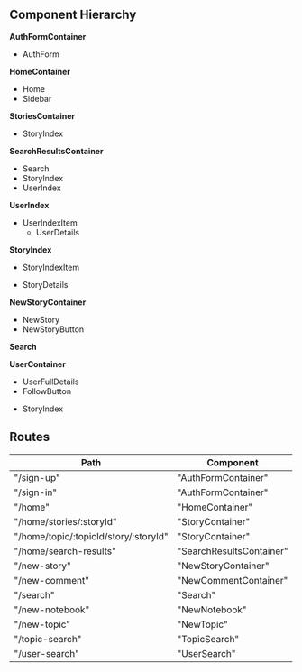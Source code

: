 ## Component Hierarchy

**AuthFormContainer**
 - AuthForm

**HomeContainer**
 - Home
 - Sidebar

**StoriesContainer**
  * StoryIndex

**SearchResultsContainer**
 - Search
 - StoryIndex
 - UserIndex

**UserIndex**
  - UserIndexItem
    + UserDetails

**StoryIndex**
 - StoryIndexItem
  + StoryDetails

**NewStoryContainer**
 - NewStory
  - NewStoryButton

**Search**

**UserContainer**
  - UserFullDetails
  - FollowButton
  * StoryIndex



## Routes

|Path   | Component   |
|-------|-------------|
| "/sign-up" | "AuthFormContainer" |
| "/sign-in" | "AuthFormContainer" |
| "/home" | "HomeContainer" |
| "/home/stories/:storyId" | "StoryContainer" |
| "/home/topic/:topicId/story/:storyId" | "StoryContainer" |
| "/home/search-results" | "SearchResultsContainer"
| "/new-story" | "NewStoryContainer" |
| "/new-comment" | "NewCommentContainer" |
| "/search" | "Search" |
| "/new-notebook" | "NewNotebook" |
| "/new-topic" | "NewTopic" |
| "/topic-search" | "TopicSearch" |
| "/user-search" | "UserSearch" |
